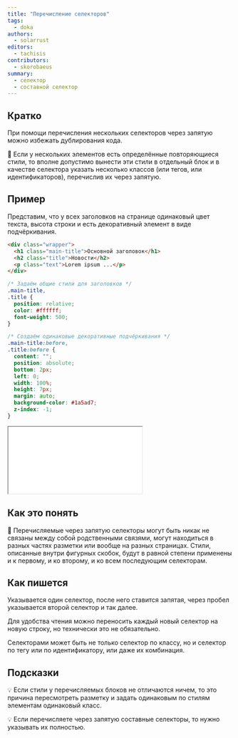 ```yaml
---
title: "Перечисление селекторов"
tags:
  - doka
authors:
  - solarrust
editors:
  - tachisis
contributors:
  - skorobaeus
summary:
  - селектор
  - составной селектор
---
```


## Кратко

При помощи перечисления нескольких селекторов через запятую можно избежать дублирования кода.

🤖 Если у нескольких элементов есть определённые повторяющиеся стили, то вполне допустимо вынести эти стили в отдельный блок и в качестве селектора указать несколько классов (или тегов, или идентификаторов), перечислив их через запятую.

## Пример

Представим, что у всех заголовков на странице одинаковый цвет текста, высота строки и есть декоративный элемент в виде подчёркивания.

```html
<div class="wrapper">
  <h1 class="main-title">Основной заголовок</h1>
  <h2 class="title">Новости</h2>
  <p class="text">Lorem ipsum ...</p>
</div>
```

```css
/* Задаём общие стили для заголовков */
.main-title,
.title {
  position: relative;
  color: #ffffff;
  font-weight: 500;
}

/* Создаём одинаковые декоративные подчёркивания */
.main-title:before,
.title:before {
  content: "";
  position: absolute;
  bottom: 2px;
  left: 0;
  width: 100%;
  height: 7px;
  margin: auto;
  background-color: #1a5ad7;
  z-index: -1;
}
```

<iframe title="Перечисление селекторов" src="demos/enumerous-selector.html"></iframe>

## Как это понять

🤖 Перечисляемые через запятую селекторы могут быть никак не связаны между собой родственными связями, могут находиться в разных частях разметки или вообще на разных страницах. Стили, описанные внутри фигурных скобок, будут в равной степени применены и к первому, и ко второму, и ко всем последующим селекторам.

## Как пишется

Указывается один селектор, после него ставится запятая, через пробел указывается второй селектор и так далее.

Для удобства чтения можно переносить каждый новый селектор на новую строку, но технически это не обязательно.

Селекторами может быть не только селектор по классу, но и селектор по тегу или по идентификатору, или даже их комбинация.

## Подсказки

💡 Если стили у перечисляемых блоков не отличаются ничем, то это причина пересмотреть разметку и задать одинаковым по стилям элементам одинаковый класс.

💡 Если перечисляете через запятую составные селекторы, то нужно указывать их полностью.
